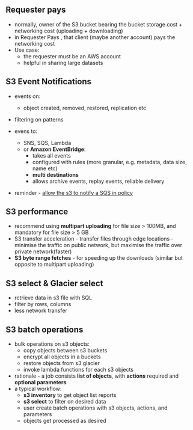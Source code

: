 ## Requester pays

- normally, owner of the S3 bucket bearing the bucket storage cost + networking cost (uploading + downloading)
- in Requester Pays , that client (maybe another account) pays the networking cost
- Use case:
	- the requester must be an AWS account
	- helpful in sharing large datasets

## S3 Event Notifications

- events on:
	- object created, removed, restored, replication etc
- filtering on patterns
- evens to:
	- SNS, SQS, Lambda
	- or **Amazon EventBridge**:
		- takes all events
		- configured with rules (more granular, e.g. metadata, data size, name etc)
		- **multi destinations**
		- allows archive events, replay events, reliable delivery

- reminder - [allow the s3 to notify a SQS in policy](https://repost.aws/knowledge-center/sqs-s3-event-notification-sse)

## S3 performance

- recommend using **multipart uploading** for file size > 100MB, and mandatory for file size > 5 GB
- S3 transfer acceleration - transfer files through edge locations - minimise the traffic on public network, but maximise the traffic over private network(faster)
- **S3 byte range fetches** - for speeding up the downloads (similar but opposite to multipart uploading)

## S3 select & Glacier select

- retrieve data in s3 file with SQL
- filter by rows, columns
- less network transfer

## S3 batch operations

- bulk operations on s3 objects:
	- copy objects between s3 buckets
	- encrypt all objects in a buckets
	- restore objects from s3 glacier
	- invoke lambda functions for each s3 objects
- rationale - a job consists **list of objects**, with **actions** required and **optional parameters**
- a typical workflow:
	- **s3 inventory** to get object list reports
	- **s3 select** to filter on desired data
	- user create batch operations with s3 objects, actions, and parameters
	- objects get processed as desired